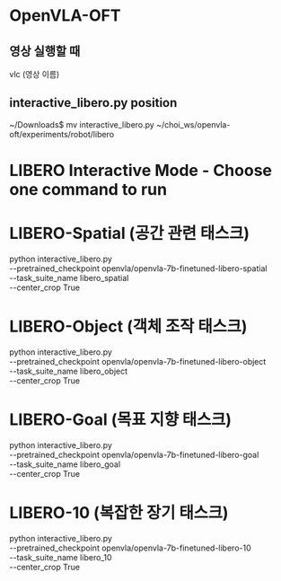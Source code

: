 # OpenVLA-OFT

## 영상 실행할 때
vlc (영상 이름)

## interactive_libero.py position
~/Downloads$ mv interactive_libero.py ~/choi_ws/openvla-oft/experiments/robot/libero

# LIBERO Interactive Mode - Choose one command to run
# LIBERO-Spatial (공간 관련 태스크)
 python interactive_libero.py \
   --pretrained_checkpoint openvla/openvla-7b-finetuned-libero-spatial \
   --task_suite_name libero_spatial \
   --center_crop True

# LIBERO-Object (객체 조작 태스크)
 python interactive_libero.py \
   --pretrained_checkpoint openvla/openvla-7b-finetuned-libero-object \
   --task_suite_name libero_object \
   --center_crop True

# LIBERO-Goal (목표 지향 태스크)
 python interactive_libero.py \
   --pretrained_checkpoint openvla/openvla-7b-finetuned-libero-goal \
   --task_suite_name libero_goal \
   --center_crop True

# LIBERO-10 (복잡한 장기 태스크)
python interactive_libero.py \
  --pretrained_checkpoint openvla/openvla-7b-finetuned-libero-10 \
  --task_suite_name libero_10 \
  --center_crop True